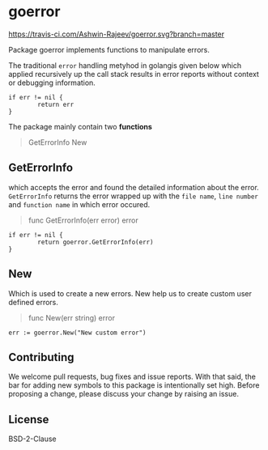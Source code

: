 # goerror
https://travis-ci.com/Ashwin-Rajeev/goerror.svg?branch=master

Package goerror implements functions to manipulate errors.

The traditional `error` handling metyhod in golangis given below
which applied recursively up the call stack results in error reports without context or debugging information.

```
if err != nil {
        return err
}
```
The package mainly contain two **functions**

> GetErrorInfo
> New

## GetErrorInfo
which accepts the error and found the detailed information about the error.
`GetErrorInfo` returns the error wrapped up with the `file name`, 
`line number` and `function name` in which error occured.

> func GetErrorInfo(err error) error

```
if err != nil {
        return goerror.GetErrorInfo(err)
}
```

## New
Which is used to create a new errors.
New help us to create custom user defined errors.

> func New(err string) error

```
err := goerror.New("New custom error")
```
## Contributing

We welcome pull requests, bug fixes and issue reports. With that said, the bar for adding new symbols to this package is intentionally set high. Before proposing a change, please discuss your change by raising an issue.

## License

BSD-2-Clause
